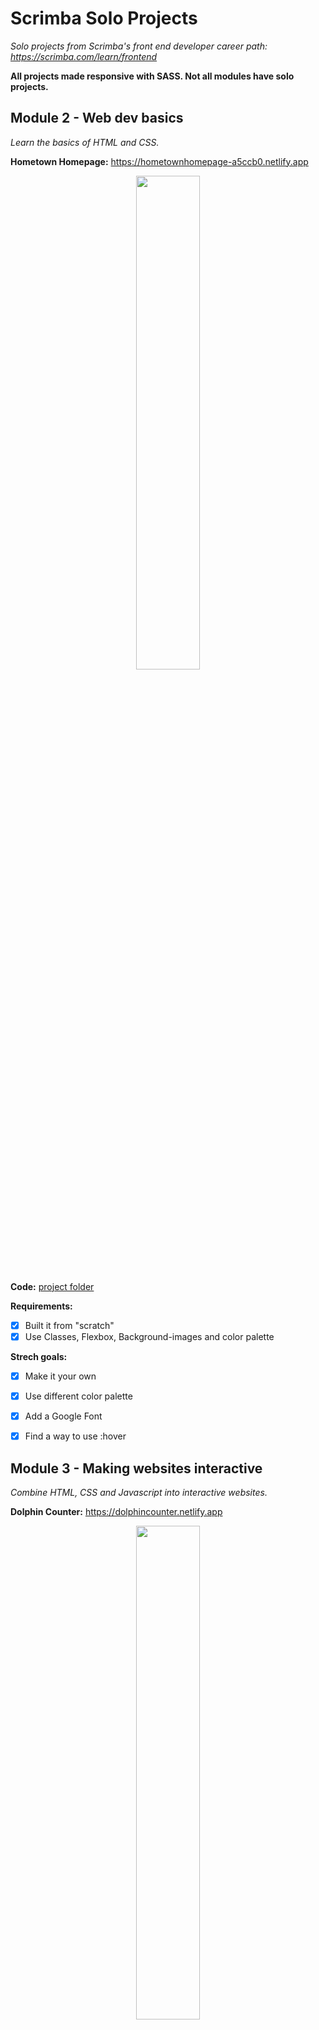 # Scrimba Solo Projects
 *Solo projects from Scrimba's front end developer career path: https://scrimba.com/learn/frontend*
 
 **All projects made responsive with SASS. Not all modules have solo projects.**
 
 ## Module 2 - Web dev basics
 *Learn the basics of HTML and CSS.*
 
 **Hometown Homepage:** https://hometownhomepage-a5ccb0.netlify.app 
 
 <p align="center">
  <a href="https://hometownhomepage-a5ccb0.netlify.app" target="_blank">
   <img src="https://user-images.githubusercontent.com/116358345/203685088-4ab67e04-e2f9-4c25-b3ea-4e4f6c04d1cf.png" style="width:45%;"/>
  </a>
 </p>
 
 **Code:** [project folder](https://github.com/RudyR88/Scrimba-Front-End-Solo-Projects/tree/main/web-dev-basics/hometown-homepage)
 
 **Requirements:**
 - [x] Built it from "scratch"
 - [x] Use Classes, Flexbox, Background-images and color palette
 
 **Strech goals:**
 - [x] Make it your own
 - [x] Use different color palette
 - [x] Add a Google Font
 - [x] Find a way to use :hover



 ## Module 3 - Making websites interactive
 *Combine HTML, CSS and Javascript into interactive websites.*
 
 **Dolphin Counter:**  https://dolphincounter.netlify.app
 
 <p align="center">
  <a href="https://dolphincounter.netlify.app" target="_blank">
   <img src="https://user-images.githubusercontent.com/116358345/203691737-fc9f379d-aa18-4771-a390-8aec96938823.png" style="width:45%;"/>
  </a>
 </p>
 
 **Code:** [project folder](https://github.com/RudyR88/Scrimba-Front-End-Solo-Projects/tree/main/making-websites-interactive/counter)
 
 **Requirements:**
 - [x] Make it your own
 - [x] Use background image
 - [x] Use a Google Font
 - [x] Button Effects
 - [x] Add max width
 
 ---
 
 **Password Generator:** https://passwordgenerator-b6b7ae.netlify.app

 <p align="center">
  <a href="https://passwordgenerator-b6b7ae.netlify.app" target="_blank">
   <img src="https://user-images.githubusercontent.com/116358345/203898459-e7357462-4c41-4009-9b8d-890456b99922.png" style="width:45%;"/>
  </a>
 </p>
 
 **Code:** [project folder](https://github.com/RudyR88/Scrimba-Front-End-Solo-Projects/tree/main/making-websites-interactive/password-generator)
 
 **Requirements:**
 - [x] Built it from "scratch"
 - [x] Generate two random passwords
 - [x] Passwords should be 15 chars long
 
 **Strech goals:**
 - [x] Ability to set password length
 - [x] Add "copy-on-click"
 - [x] Toggle "symbols" and "numbers" on/off

---
 
 **Unit Converter:** https://unitconverter-dab9fa.netlify.app
 
 <p align="center">
  <a href="https://unitconverter-dab9fa.netlify.app" target="_blank">
   <img src="https://user-images.githubusercontent.com/116358345/203899388-0f1c76fe-0e92-4302-8d77-3b3ce0029c6d.png" style="width:45%;"/>
  </a>
 </p>

 **Code:** [project folder](https://github.com/RudyR88/Scrimba-Front-End-Solo-Projects/tree/main/making-websites-interactive/unit-converter)
 
 **Requirements:**
 - [x] Follow the design spec
 - [x] Generate all conversions
 - [x] Round numbers down to three decial places
 
 ## Module 4 - Essential CSS concepts
 *Level up CSS skills.*
 
 **Oldagram:** https://oldagram-ba77e5.netlify.app

 <p align="center">
  <a href="https://oldagram-ba77e5.netlify.app" target="_blank">
   <img src="https://user-images.githubusercontent.com/116358345/203899958-67beca53-3774-4a45-bbd8-7e33818c5681.png" style="width:45%;"/>
  </a>
 </p>
 
 **Code:** [project folder](https://github.com/RudyR88/Scrimba-Front-End-Solo-Projects/tree/main/essential-css-concepts/oldagram)
 
 **Requirements:**
 - [x] Create the first post
 - [x] Use semantic HTML
 - [x] Add hover effects to the icons

**Strech goals:**
 - [x] Use JavaScript to render out all three posts
 
 ## Module 5 - Essential Javascript concepts
 *Level up Javascript skills.*
 
 **Restaurant ordering:** https://restaurantordering-d1b1c3.netlify.app
 
 <p align="center">
  <a href="https://restaurantordering-d1b1c3.netlify.app" target="_blank">
   <img src="https://user-images.githubusercontent.com/116358345/203900673-c89329bb-4b9f-4156-b0c2-49212b7963a5.png" style="width:45%;"/>
  </a>
 </p>

 **Code:** [project folder](https://github.com/RudyR88/Scrimba-Front-End-Solo-Projects/tree/main/essential-javascript-concepts/restaurant-ordering)
 
 **Requirements:**
 - [x] Follow the design spec
 - [x] Render menu options using JanaScript
 - [x] Be able to add/remove items
 - [x] Have a payment modal with compulsory form inputs
 
 ## Module 7 - Next-level Javascript
 *Learn about modern js patterns.*
 
 **Tindog:** https://tindog-257ef8.netlify.app
 
 <p align="center">
  <a href="https://tindog-257ef8.netlify.app" target="_blank">
   <img src="https://user-images.githubusercontent.com/116358345/203901045-1419075d-113c-4239-a2c4-d276f262dc60.png" style="width:45%;"/>
  </a>
 </p>

 **Code:** [project folder](https://github.com/RudyR88/Scrimba-Front-End-Solo-Projects/tree/main/next-level-javascript/tindog)
 
 **Requirements:**
 - [x] Follow the design spec
 - [x] Use JavaScript classes
 - [x] Use modules (import/export)
 
 ## Module 9 - Working with APIs
 *Learn to use APIs.*
 
 **Color Sheme Generator:** https://colorschemegenerator-93cc4f.netlify.app
 
 <p align="center">
  <a href="https://colorschemegenerator-93cc4f.netlify.app" target="_blank">
   <img src="https://user-images.githubusercontent.com/116358345/203901326-407b32d2-e98d-40ff-a855-65f4c814bede.png" style="width:45%;"/>
  </a>
 </p>

 **Code:** [project folder](https://github.com/RudyR88/Scrimba-Front-End-Solo-Projects/tree/main/working-with-apis/color-scheme-generator)

 **Requirements:**
 - [x] Choose "seed color" with an input color
 - [x] Choose color scheme mode in a select box
 - [x] Clicking buttons makes request to The Color API
 - [x] Display the scheme colors and hex values on page
 
 **Strech goals:**
 - [x] Click hex values to copy to clipboard
 
 ---
 
 **Movie Watchlist:** https://moviewatchlist-38f73a.netlify.app
 
 <p align="center">
  <a href="https://moviewatchlist-38f73a.netlify.app" target="_blank">
   <img src="https://user-images.githubusercontent.com/116358345/203902124-d0a239ef-c95b-4409-987d-0bee1dcbd671.png" style="width:45%;"/>
  </a>
 </p>

 **Code:** [project folder](https://github.com/RudyR88/Scrimba-Front-End-Solo-Projects/tree/main/working-with-apis/movie-watchlist)

 **Requirements:**
 - [x] Two pages; index.html and watchlist.html
 - [x] Index = search page. Calls to OMDB API witht he title searched for and displays search results
 - [x] Button to "add to watchlist" which saves that data to local storage
 - [x] Watchlist.html loads and displays data from local storage
 
 ## Module 11 - React basics
 *Learn the most popular library for building user interfaces. This will increase your productivity by an order of magnitude.*
 
 **Digital Business Card:** https://digitalbusinesscard-1aaa87.netlify.app
 
 <p align="center">
  <a href="https://digitalbusinesscard-1aaa87.netlify.app" target="_blank">
   <img src="https://user-images.githubusercontent.com/116358345/203902724-8aa87248-9697-4223-aec3-58705019c01a.png" style="width:45%;"/>
  </a>
 </p>

 **Code:** [project folder](https://github.com/RudyR88/Scrimba-Front-End-Solo-Projects/tree/main/react-basics/digital-business-card)

 **Requirements:**
 - [x] Build from scratch!
 - [x] Fill in your own information
 - [x] Separate components for:
   - Info
   - About
   - Interests
   - Footer (social icons)

---
 
 **My Travel Journal:** https://mytraveljournal-4e8e48.netlify.app
 
 <p align="center">
  <a href="https://mytraveljournal-4e8e48.netlify.app" target="_blank">
   <img src="https://user-images.githubusercontent.com/116358345/203903922-a41b4889-6383-47a0-976f-7b34a642aa86.png" style="width:45%;"/>
  </a>
 </p>

 **Code:** [project folder](https://github.com/RudyR88/Scrimba-Front-End-Solo-Projects/tree/main/react-basics/my-travel-journal)

 **Requirements:**
 - [x] Data array in a separate.js file
 - [x] Use map and props
 - [x] Styled & polished
 
 ---
 
 **Quizzical:** https://quizzical-7372ba.netlify.app
 
 <p align="center">
  <a href="https://quizzical-7372ba.netlify.app" target="_blank">
   <img src="https://user-images.githubusercontent.com/116358345/203904303-88ddb4ab-3844-46c5-b2a1-fd02c7976efc.png" style="width:45%;"/>
  </a>
 </p>

 **Code:** [project folder](https://github.com/RudyR88/Scrimba-Front-End-Solo-Projects/tree/main/react-basics/quizzical)

 **Requirements:**
 - [x] Two screens (start & questions)
 - [x] Pull 5 questions from the OTDB API
 - [x] Tally correct answers after "Check answers" is clicked
 - [x] Styled & polished 
